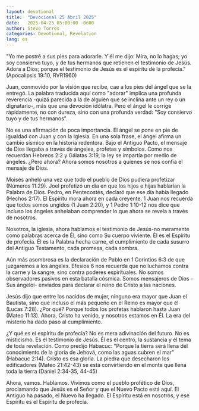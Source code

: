 ```yaml
---
layout: devotional
title:  "Devocional 25 Abril 2025"
date:   2025-04-25 05:00:00 -0600
author: Steve Torres
categories: Devotional, Revelation
lang: es
---
```


<div class="scripture">
  "Yo me postré a sus pies para adorarle. Y él me dijo: Mira, no lo hagas; yo soy consiervo tuyo, y de tus hermanos que retienen el testimonio de Jesús. Adora a Dios; porque el testimonio de Jesús es el espíritu de la profecía."(Apocalipsis 19:10, RVR1960)
</div>

Juan, conmovido por la visión que recibe, cae a los pies del ángel que se la entregó. La palabra traducida aquí como "adorar" implica una profunda reverencia -quizá parecida a la de alguien que se inclina ante un rey o un dignatario-, más que una devoción idólatra. Pero el ángel le corrige rápidamente, no con dureza, sino con una profunda verdad: "Soy consiervo tuyo y de tus hermanos".

No es una afirmación de poca importancia. El ángel se pone en pie de igualdad con Juan y con la Iglesia. En una sola frase, el ángel afirma un cambio sísmico en la historia redentora. Bajo el Antiguo Pacto, el mensaje de Dios llegaba a través de ángeles, profetas y símbolos. Como nos recuerdan Hebreos 2:2 y Gálatas 3:19, la ley se impartía por medio de ángeles. ¿Pero ahora? Ahora somos nosotros a quienes se nos confía el mensaje de Dios.

Moisés anheló una vez que todo el pueblo de Dios pudiera profetizar (Números 11:29). Joel profetizó un día en que los hijos e hijas hablarían la Palabra de Dios. Pedro, en Pentecostés, declaró que ese día había llegado (Hechos 2:17). El Espíritu mora ahora en cada creyente. 1 Juan nos recuerda que todos somos ungidos (1 Juan 2:20), y 1 Pedro 1:10-12 nos dice que incluso los ángeles anhelaban comprender lo que ahora se revela a través de nosotros.

Nosotros, la iglesia, ahora hablamos el testimonio de Jesús-no meramente como palabras acerca de Él, sino como Su cuerpo viviente. Él es el Espíritu de profecía. Él es la Palabra hecha carne, el cumplimiento de cada susurro del Antiguo Testamento, cada promesa, cada sombra.

Aún más asombrosa es la declaración de Pablo en 1 Corintios 6:3 de que juzgaremos a los ángeles. Efesios 6 nos recuerda que no luchamos contra la carne y la sangre, sino contra poderes espirituales. No somos observadores pasivos en esta batalla cósmica. Somos mensajeros de Dios -Sus ángeloi- enviados para declarar el reino de Cristo a las naciones.

Jesús dijo que entre los nacidos de mujer, ninguno era mayor que Juan el Bautista, sino que incluso el más pequeño en el Reino es mayor que él (Lucas 7:28). ¿Por qué? Porque todos los profetas hablaron hasta Juan (Mateo 11:13). Ahora, Cristo ha venido, y nosotros estamos en Él. La era del misterio ha dado paso al cumplimiento. 

¿Y qué es el espíritu de profecía? No es mera adivinación del futuro. No es misticismo. Es el testimonio de Jesús. Él es el centro, la sustancia y el tema de toda revelación. Como predijo Habacuc: "Porque la tierra será llena del conocimiento de la gloria de Jehová, como las aguas cubren el mar" (Habacuc 2:14). Cristo es esa gloria. La piedra que desecharon los edificadores (Mateo 21:42-43) se está convirtiendo en el monte que llena toda la tierra (Daniel 2:34-35, 44-45)

Ahora, vamos. Hablamos. Vivimos como el pueblo profético de Dios, proclamando que Jesús es el Señor y que el Nuevo Pacto está aquí. El Antiguo ha pasado, el Nuevo ha llegado. El Espíritu está en nosotros, y ese Espíritu es el Espíritu de profecía.